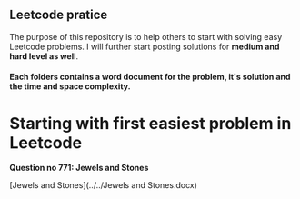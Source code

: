 
<h2>Leetcode pratice</h2>

The purpose of this repository is to help others to start with solving easy Leetcode problems. I will further start posting solutions for **medium and hard level as well**.

#### Each folders contains a word document for the problem, it's solution and the time and space complexity.

# Starting with first easiest problem in Leetcode

**Question no 771: Jewels and Stones**


[Jewels and Stones](../../Jewels and Stones.docx)

